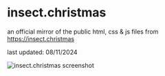 # insect.christmas

an official mirror of the public html, css & js files from https://insect.christmas

last updated: 08/11/2024

![insect.christmas screenshot](https://insect.christmas/images/github/ic.png)
